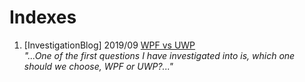 # Indexes

1. [InvestigationBlog] 2019/09 [WPF vs UWP](1-WPFvsUWP.md)  
*"...One of the first questions I have investigated into is, which one should we choose, WPF or UWP?..."*
